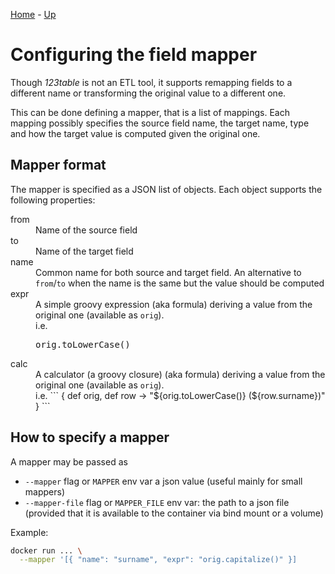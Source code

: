 [Home](/123table) - [Up](./)

# Configuring the field mapper

Though *123table* is not an ETL tool, it supports remapping
fields to a different name or transforming the original
value to a different one.

This can be done defining a mapper, that is a list of mappings.
Each mapping possibly specifies the source field name, the
target name, type and how the target value is computed given
the original one.

## Mapper format

The mapper is specified as a JSON list of objects. Each object
supports the following properties:

<dl>
<dt>from</dt>
<dd>
    Name of the source field
</dd>
<dt>to</dt>
<dd>
    Name of the target field
</dd>
<dt>name</dt>
<dd>
    Common name for both source and target field.
    An alternative to <code>from</code>/<code>to</code> when
    the name is the same but the value should be computed
</dd>
<dt>expr</dt>
<dd>
    A simple groovy expression (aka formula) deriving a value
    from the original one (available as <code>orig</code>).
    <br>
    i.e.
<pre>
orig.toLowerCase()
</pre>
</dd>
<dt>calc</dt>
<dd>
    A calculator (a groovy closure) (aka formula) deriving a value
    from the original one (available as <code>orig</code>).
    <br>
    i.e.
```
{ def orig, def row ->
    "${orig.toLowerCase()} (${row.surname})"
}
```
</dd>
</dl>

## How to specify a mapper

A mapper may be passed as
<ul>
<li><code>--mapper</code> flag or <code>MAPPER</code> env var a json
value (useful mainly for small mappers)
<li><code>--mapper-file</code> flag or <code>MAPPER_FILE</code> env
var: the path to a json file (provided that it is available to the
container via bind mount or a volume)
</ul>

Example:
```bash
docker run ... \
  --mapper '[{ "name": "surname", "expr": "orig.capitalize()" }]
```
